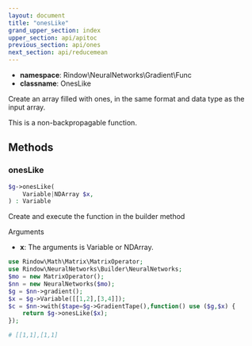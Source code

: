 ```yaml
---
layout: document
title: "onesLike"
grand_upper_section: index
upper_section: api/apitoc
previous_section: api/ones
next_section: api/reducemean
---
```


- **namespace**: Rindow\NeuralNetworks\Gradient\Func
- **classname**: OnesLike

Create an array filled with ones, in the same format and data type as the input array.

This is a non-backpropagable function.

Methods
-------

### onesLike
```php
$g->onesLike(
    Variable|NDArray $x,
) : Variable
```
Create and execute the function in the builder method

Arguments

- **x**: The arguments is Variable or NDArray. 

```php
use Rindow\Math\Matrix\MatrixOperator;
use Rindow\NeuralNetworks\Builder\NeuralNetworks;
$mo = new MatrixOperator();
$nn = new NeuralNetworks($mo);
$g = $nn->gradient();
$x = $g->Variable([[1,2],[3,4]]);
$c = $nn->with($tape=$g->GradientTape(),function() use ($g,$x) {
    return $g->onesLike($x);
});

# [[1,1],[1,1]

```
